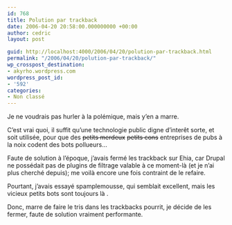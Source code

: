 ```yaml
---
id: 768
title: Polution par trackback
date: 2006-04-20 20:58:00.000000000 +00:00
author: cedric
layout: post

guid: http://localhost:4000/2006/04/20/polution-par-trackback.html
permalink: "/2006/04/20/polution-par-trackback/"
wp_crosspost_destination:
- akyrho.wordpress.com
wordpress_post_id:
- '592'
categories:
- Non classé
---
```

Je ne voudrais pas hurler à la polémique, mais y’en a marre.

C’est vrai quoi, il suffit qu’une technologie public digne d’interêt sorte, et soit utilisée, pour que des <del>petits merdeux</del> <del>petits cons</del> entreprises de pubs à la noix codent des bots pollueurs…

Faute de solution à l’époque, j’avais fermé les trackback sur Ehia, car Drupal ne possédait pas de plugins de filtrage valable à ce moment-là (et je n’ai plus cherché depuis); me voilà encore une fois contraint de le refaire.

Pourtant, j’avais essayé spamplemousse, qui semblait excellent, mais les vicieux petits bots sont toujours là .

Donc, marre de faire le tris dans les trackbacks pourrit, je décide de les fermer, faute de solution vraiment performante.